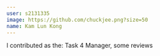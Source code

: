```yaml
---
user: s2131335
image: https://github.com/chuckjee.png?size=50
name: Kam Lun Kong
---
```


I contributed as the: Task 4 Manager, some reviews

